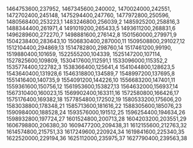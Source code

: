 1464753600,237952,
1467345600,240002,
1470024000,242551,
1472702400,245148,
1475294400,247760,
1477972800,250596,
1480568400,253223,1
1483246800,256039,2
1485925200,258816,3
1488344400,261971,4
1491019200,265433,5
1493611200,268831,6
1496289600,272270,7
1498881600,276142,8
1501560000,279971,9
1504238400,283643,10
1506830400,287000,11
1509508800,291027,12
1512104400,294869,13
1514782800,298760,14
1517461200,99190,
1519880400,101659,
1522555200,104339,
1525147200,107114,
1527825600,109809,
1530417600,112591,1
1533096000,115352,2
1535774400,122782,3
1538366400,125641,4
1541044800,128623,5
1543640400,131928,6
1546318800,134589,7
1548997200,137695,8
1551416400,140735,9
1554091200,144226,10
1556683200,147401,11
1559361600,150756,12
1561953600,153827,13
1564632000,156937,14
1567310400,160023,15
1569902400,163311,16
1572580800,166426,17
1575176400,169382,18
1577854800,172502,19
1580533200,175606,20
1583038800,178348,21
1585713600,181616,22
1588305600,185076,23
1590984000,188528,24
1593576000,191512,25
1596254400,194634,26
1598932800,197724,27
1601524800,200713,28
1604203200,203551,29
1606798800,206380,30
1609477200,209438,31
1612155600,212763,32
1614574800,215751,33
1617249600,220924,34
1619841600,225340,35
1622520000,229194,36
1625112000,235975,37
1627790400,239563,38
